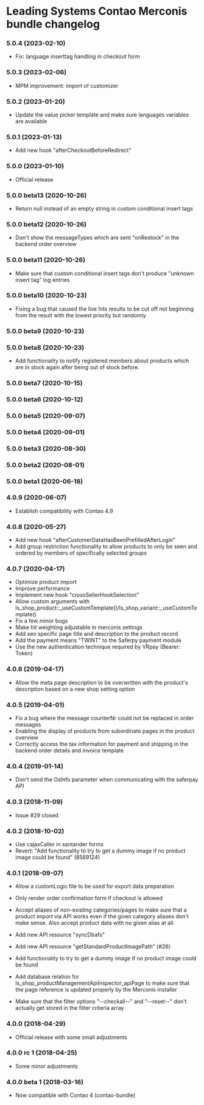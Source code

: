 Leading Systems Contao Merconis bundle changelog
===========================================

### 5.0.4 (2023-02-10)
 * Fix: language inserttag handling in checkout form

### 5.0.3 (2023-02-06)
 * MPM improvement: import of customizer

### 5.0.2 (2023-01-20)
 * Update the value picker template and make sure languages variables are available

### 5.0.1 (2023-01-13)
 * Add new hook "afterCheckoutBeforeRedirect"

### 5.0.0 (2023-01-10)
 * Official release

### 5.0.0 beta13 (2020-10-26)
 * Return null instead of an empty string in custom conditional insert tags

### 5.0.0 beta12 (2020-10-26)
* Don't show the messageTypes which are sent "onRestock" in the backend order overview

### 5.0.0 beta11 (2020-10-26)
* Make sure that custom conditional insert tags don't produce "unknown insert tag" log entries

### 5.0.0 beta10 (2020-10-23)

 * Fixing a bug that caused the live hits results to be cut off not beginning from the
 result with the lowest priority but randomly

### 5.0.0 beta9 (2020-10-23)

### 5.0.0 beta8 (2020-10-23)

 * Add functionality to notify registered members about products which are in stock again
 after being out of stock before.

### 5.0.0 beta7 (2020-10-15)

### 5.0.0 beta6 (2020-10-12)

### 5.0.0 beta5 (2020-09-07)

### 5.0.0 beta4 (2020-09-01)

### 5.0.0 beta3 (2020-08-30)

### 5.0.0 beta2 (2020-08-01)

### 5.0.0 beta1 (2020-06-18)

### 4.0.9 (2020-06-07)

 * Establish compatibility with Contao 4.9

### 4.0.8 (2020-05-27)

 * Add new hook "afterCustomerDataHasBeenPrefilledAfterLogin"
 * Add group restriction functionality to allow products to only be seen and ordered by members of specifically selected groups

### 4.0.7 (2020-04-17)

 * Optimize product import
 * Improve performance
 * Implement new hook "crossSellerHookSelection"
 * Allow custom arguments with ls_shop_product::_useCustomTemplate()/ls_shop_variant::_useCustomTemplate()
 * Fix a few minor bugs
 * Make hit weighting adjustable in merconis settings
 * Add seo specific page title and description to the product record
 * Add the payment means "TWINT" to the Saferpy payment module
 * Use the new authentication technique required by VRpay (Bearer: Token)


### 4.0.6 (2019-04-17)

 * Allow the meta page description to be overwritten with the product's description based on a new shop setting option


### 4.0.5 (2019-04-01)

 * Fix a bug where the message counterNr could not be replaced in order messages
 * Enabling the display of products from subordinate pages in the product overview
 * Correctly access the tax information for payment and shipping in the backend order details and invoice template


### 4.0.4 (2019-01-14)

 * Don't send the OsInfo parameter when communicating with the saferpay API


### 4.0.3 (2018-11-09)

 * Issue #29 closed


### 4.0.2 (2018-10-02)

 * Use cajaxCaller in santander forms
 * Revert: "Add functionality to try to get a dummy image if no product image could be found" (8569124)


### 4.0.1 (2018-09-07)

 * Allow a customLogic file to be used for export data preparation

 * Only render order confirmation form if checkout is allowed

 * Accept aliases of non-existing categories/pages to make sure that a product import via API
 works even if the given category aliases don't make sense. Also accept product data with no
 given alias at all.

 * Add new API resource "syncDbafs"

 * Add new API resource "getStandardProductImagePath" (#26)

 * Add functionality to try to get a dummy image if no product image could be found

 * Add database relation for ls_shop_productManagementApiInspector_apiPage to make sure that
 the page reference is updated properly by the Merconis installer
 
 * Make sure that the filter options "--checkall--" and "--reset--" don't actually get stored
 in the filter criteria array
 
 
### 4.0.0 (2018-04-29)

 * Official release with some small adjustments
 
 
### 4.0.0 rc 1 (2018-04-25)

 * Some minor adjustments
 
 
### 4.0.0 beta 1 (2018-03-16)

 * Now compatible with Contao 4 (contao-bundle)
